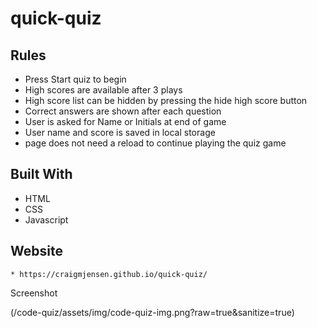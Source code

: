 # quick-quiz

## Rules

  * Press Start quiz to begin
  * High scores are available after 3 plays
  * High score list can be hidden by pressing the hide high score button
  * Correct answers are shown after each question
  * User is asked for Name or Initials at end of game
  * User name and score is saved in local storage
  * page does not need a reload to continue playing the quiz game
  
## Built With
  * HTML
  * CSS
  * Javascript
  
## Website
    * https://craigmjensen.github.io/quick-quiz/

Screenshot

(/code-quiz/assets/img/code-quiz-img.png?raw=true&sanitize=true)
